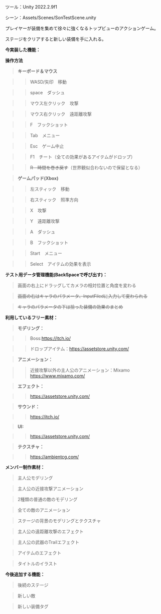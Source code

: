 ツール：Unity 2022.2.9f1

シーン：Assets/Scenes/SonTestScene.unity

プレイヤーが装備を集めて徐々に強くなるトップビューのアクションゲーム。

ステージをクリアすると新しい装備を手に入れる。

**今実装した機能：**

**操作方法**

>**キーボード＆マウス**

>>WASD/矢印　移動

>>space　ダッシュ

>>マウス左クリック　攻撃

>>マウス右クリック　遠距離攻撃

>>F　フックショット

>>Tab　メニュー

>>Esc　ゲーム中止

>>F1　チート（全ての効果があるアイテムがドロップ）

>>~~R　時間を巻き戻す~~（世界観似合わないので保留となる）

>**ゲームパッド(Xbox)**

>>左スティック　移動

>>右スティック　照準方向

>>X　攻撃

>>Y　遠距離攻撃

>>A　ダッシュ

>>B　フックショット

>>Start　メニュー

>>Select　アイテムの効果を表示

**テスト用データ管理機能(BackSpaceで呼び出す)：**

>画面の右上にドラッグしてカメラの相対位置と角度を変わる

>~~画面の右はキャラのパラメータ、InputFiledに入力して変わられる~~

>~~キャラのパラメータの下は拾った装備の効果のまとめ~~

**利用しているフリー素材：**

>**モデリング：**

>>Boss:https://itch.io/

>>ドロップアイテム：https://assetstore.unity.com/

>**アニメーション：**

>>近接攻撃以外の主人公のアニメーション：Mixamo　https://www.mixamo.com/

>**エフェクト：**

>>https://assetstore.unity.com/

>**サウンド：**

>>https://itch.io/

>**UI:**

>>https://assetstore.unity.com/

>**テクスチャ：**

>>https://ambientcg.com/

**メンバー制作素材：**

>主人公モデリング

>主人公の近接攻撃アニメーション

>2種類の普通の敵のモデリング

>全ての敵のアニメーション

>ステージの背景のモデリングとテクスチャ

>主人公の遠距離攻撃のエフェクト

>主人公の武器のTrailエフェクト

>アイテムのエフェクト

>タイトルのイラスト

**今後追加する機能：**

>後続のステージ

>新しい敵

>新しい装備タグ
